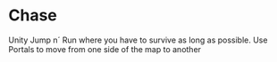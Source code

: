 # Chase
Unity Jump n´ Run where you have to survive as long as possible.
Use Portals to move from one side of the map to another

